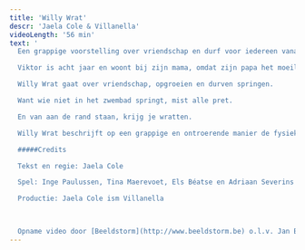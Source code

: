 ```yaml
---
title: 'Willy Wrat'
descr: 'Jaela Cole & Villanella'
videoLength: '56 min'
text: '
  Een grappige voorstelling over vriendschap en durf voor iedereen vanaf 6 jaar.

  Viktor is acht jaar en woont bij zijn mama, omdat zijn papa het moeilijk heeft met zichzelf. Viktor wil niet zwemmen. In de zwemles van juf Esmeralda wordt Viktor besmet met Willy, de voetwrat.Mama verklaart de oorlog aan Willy. Willy verklaart de oorlog aan iedereen. Tot Viktor vriendschap sluit met Willy.

  Willy Wrat gaat over vriendschap, opgroeien en durven springen.

  Want wie niet in het zwembad springt, mist alle pret.

  En van aan de rand staan, krijg je wratten.

  Willy Wrat beschrijft op een grappige en ontroerende manier de fysieke en mentale veerkracht van een kind. Een wratvriendelijke voorstelling gespeeld door de fine fleur van het jeugdtheater.

  #####Credits

  Tekst en regie: Jaela Cole

  Spel: Inge Paulussen, Tina Maerevoet, Els Béatse en Adriaan Severins

  Productie: Jaela Cole ism Villanella

  ‍

  Opname video door [Beeldstorm](http://www.beeldstorm.be) o.l.v. Jan Bosteels'
---
```

